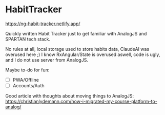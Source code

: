 # HabitTracker

https://ng-habit-tracker.netlify.app/

Quickly written Habit Tracker just to get familiar with AnalogJS and SPARTAN tech stack.

No rules at all, local storage used to store habits data, ClaudeAI was overused here ;) I know RxAngular/State is overused aswell, code is ugly, and I do not use server from AnalogJS.

Maybe to-do for fun: <br>
- [ ] PWA/Offline
- [ ] Accounts/Auth

Good article with thoughts about moving things to AnalogJS:
https://christianlydemann.com/how-i-migrated-my-course-platform-to-analog/
